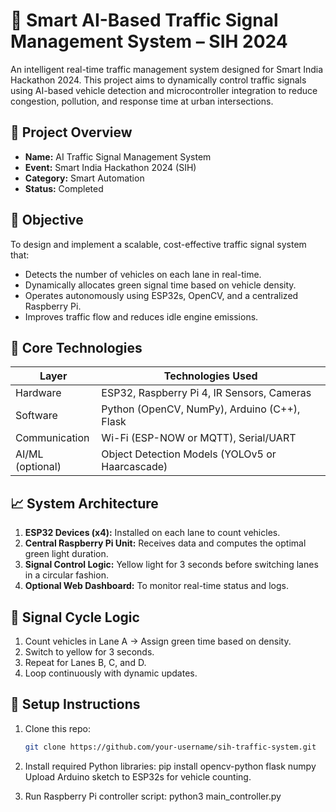 # 🚦 Smart AI-Based Traffic Signal Management System – SIH 2024

An intelligent real-time traffic management system designed for Smart India Hackathon 2024. This project aims to dynamically control traffic signals using AI-based vehicle detection and microcontroller integration to reduce congestion, pollution, and response time at urban intersections.

## 🔧 Project Overview

- **Name:** AI Traffic Signal Management System
- **Event:** Smart India Hackathon 2024 (SIH)
- **Category:** Smart Automation
- **Status:** Completed

## 🎯 Objective

To design and implement a scalable, cost-effective traffic signal system that:
- Detects the number of vehicles on each lane in real-time.
- Dynamically allocates green signal time based on vehicle density.
- Operates autonomously using ESP32s, OpenCV, and a centralized Raspberry Pi.
- Improves traffic flow and reduces idle engine emissions.

## 🧠 Core Technologies

| Layer         | Technologies Used                             |
|--------------|------------------------------------------------|
| Hardware      | ESP32, Raspberry Pi 4, IR Sensors, Cameras     |
| Software      | Python (OpenCV, NumPy), Arduino (C++), Flask   |
| Communication | Wi-Fi (ESP-NOW or MQTT), Serial/UART           |
| AI/ML (optional) | Object Detection Models (YOLOv5 or Haarcascade) |

## 📈 System Architecture

1. **ESP32 Devices (x4):** Installed on each lane to count vehicles.
2. **Central Raspberry Pi Unit:** Receives data and computes the optimal green light duration.
3. **Signal Control Logic:** Yellow light for 3 seconds before switching lanes in a circular fashion.
4. **Optional Web Dashboard:** To monitor real-time status and logs.

## 🔄 Signal Cycle Logic

1. Count vehicles in Lane A → Assign green time based on density.
2. Switch to yellow for 3 seconds.
3. Repeat for Lanes B, C, and D.
4. Loop continuously with dynamic updates.

## 🚀 Setup Instructions

1. Clone this repo:
   ```bash
   git clone https://github.com/your-username/sih-traffic-system.git

2. Install required Python libraries:
    pip install opencv-python flask numpy
    Upload Arduino sketch to ESP32s for vehicle counting.

3. Run Raspberry Pi controller script:
     python3 main_controller.py
